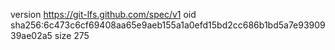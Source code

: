 version https://git-lfs.github.com/spec/v1
oid sha256:6c473c6cf69408aa65e9aeb155a1a0efd15bd2cc686b1bd5a7e9390939ae02a5
size 275
